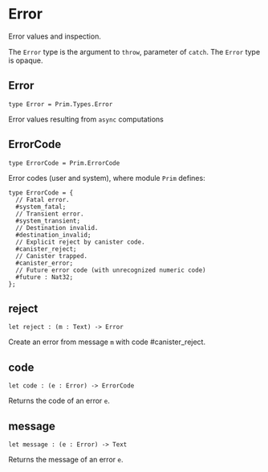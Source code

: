 # Error

Error values and inspection.

The `Error` type is the argument to `throw`, parameter of `catch`. The `Error` type is opaque.

## Error

``` motoko
type Error = Prim.Types.Error
```

Error values resulting from `async` computations

## ErrorCode

``` motoko
type ErrorCode = Prim.ErrorCode
```

Error codes (user and system), where module `Prim` defines:

``` motoko
type ErrorCode = {
  // Fatal error.
  #system_fatal;
  // Transient error.
  #system_transient;
  // Destination invalid.
  #destination_invalid;
  // Explicit reject by canister code.
  #canister_reject;
  // Canister trapped.
  #canister_error;
  // Future error code (with unrecognized numeric code)
  #future : Nat32;
};
```

## reject

``` motoko
let reject : (m : Text) -> Error
```

Create an error from message `m` with code \#canister_reject.

## code

``` motoko
let code : (e : Error) -> ErrorCode
```

Returns the code of an error `e`.

## message

``` motoko
let message : (e : Error) -> Text
```

Returns the message of an error `e`.
